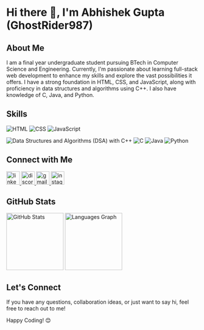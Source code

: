 # Hi there 👋, I'm Abhishek Gupta (GhostRider987)

## About Me
I am a final year undergraduate student pursuing BTech in Computer Science and Engineering. Currently, I'm passionate about learning full-stack web development to enhance my skills and explore the vast possibilities it offers. I have a strong foundation in HTML, CSS, and JavaScript, along with proficiency in data structures and algorithms using C++. I also have knowledge of C, Java, and Python.


## Skills
![HTML](https://img.shields.io/badge/HTML-Expert-orange?style=flat&logo=html5)
![CSS](https://img.shields.io/badge/CSS-Expert-blue?style=flat&logo=css3)
![JavaScript](https://img.shields.io/badge/JavaScript-Intermediate-yellow?style=flat&logo=javascript)

![Data Structures and Algorithms (DSA) with C++](https://img.shields.io/badge/DSA%20with%20C++-Proficient-green?style=flat&logo=cplusplus)
![C](https://img.shields.io/badge/C-Intermediate-blue?style=flat&logo=c)
![Java](https://img.shields.io/badge/Java-Intermediate-orange?style=flat&logo=java)
![Python](https://img.shields.io/badge/Python-Intermediate-yellow?style=flat&logo=python)


## Connect with Me

<div align="left">
  <a href="https://www.linkedin.com/in/abhishek-gupta-57568b228" target="_blank">
    <img src="https://img.shields.io/static/v1?message=LinkedIn&logo=linkedin&label=&color=0077B5&logoColor=white&labelColor=&style=for-the-badge" height="35" alt="linkedin logo"  />
  </a>
  <a href="https://discordapp.com/users/GhostRider987#2893" target="_blank">
    <img src="https://img.shields.io/static/v1?message=Discord&logo=discord&label=&color=7289DA&logoColor=white&labelColor=&style=for-the-badge" height="35" alt="discord logo"  />
  </a>
  <a href="mailto:guptaabhishek7503@gmail.com">
    <img src="https://img.shields.io/static/v1?message=Gmail&logo=gmail&label=&color=D14836&logoColor=white&labelColor=&style=for-the-badge" height="35" alt="gmail logo"  />
  </a>
  <a href="https://www.instagram.com/guptaabhishek7503/" target="_blank">
    <img src="https://img.shields.io/static/v1?message=Instagram&logo=instagram&label=&color=E4405F&logoColor=white&labelColor=&style=for-the-badge" height="35" alt="instagram logo"  />
  </a>
</div>


## GitHub Stats

<img src="https://github-readme-stats.vercel.app/api?username=GhostRider987&show_icons=true&theme=dark" height="150" alt="GitHub Stats" /> <img src="https://github-readme-stats.vercel.app/api/top-langs?username=GhostRider987&locale=en&hide_title=false&layout=compact&card_width=320&langs_count=5&theme=dracula&hide_border=false" height="150" alt="Languages Graph" />

## Let's Connect

If you have any questions, collaboration ideas, or just want to say hi, feel free to reach out to me!

Happy Coding! 😊
